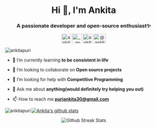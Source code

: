 <h1 align="center">Hi 👋, I'm Ankita</h1>
<h3 align="center">A passionate developer and open-source enthusiast✨</h3>

<p align="center">
<a href="https://linkedin.com/in/ankita-puri-2702ab190" target="blank"><img align="center" src="https://cdn.jsdelivr.net/npm/simple-icons@3.0.1/icons/linkedin.svg" alt="ankita-puri-2702ab190" height="30" width="30" /></a>
<a href="https://instagram.com/_.ankita_.01" target="blank"><img align="center" src="https://cdn.jsdelivr.net/npm/simple-icons@3.0.1/icons/instagram.svg" alt="_.ankita_.01" height="30" width="30" /></a>
<a href="https://www.hackerrank.com/ankita_05" target="blank"><img align="center" src="https://cdn.jsdelivr.net/npm/simple-icons@3.0.1/icons/hackerrank.svg" alt="ankita_05" height="30" width="30" /></a>
  <a href="https://medium.com/@ankitapuri10" target="blank"><img align="center" src="https://cdn.jsdelivr.net/npm/simple-icons@3.0.1/icons/medium.svg" alt="@ankitapuri10" height="30" width="40" /></a>
</p>


<p align="left"> <img src="https://komarev.com/ghpvc/?username=ankitapuri" alt="ankitapuri" /> </p>


- 🌱 I’m currently learning **to be consistent in life**

- 👯 I’m looking to collaborate on **Open source projects**

- 🤝 I’m looking for help with **Competitive Programming**

- 💬 Ask me about **anything(would definitely try helping you out)**

- 📫 How to reach me **puriankita30@gmail.com**

<!--<p align="left"><img src="https://www.vectorlogo.zone/logos/gnu_bash/gnu_bash-icon.svg" alt="bash" width="40" height="40"/> <img src="https://devicons.github.io/devicon/devicon.git/icons/bootstrap/bootstrap-plain.svg" alt="bootstrap" width="40" height="40"/> <img src="https://devicons.github.io/devicon/devicon.git/icons/c/c-original.svg" alt="c" width="40" height="40"/> <img src="https://devicons.github.io/devicon/devicon.git/icons/cplusplus/cplusplus-original.svg" alt="cplusplus" width="40" height="40"/> <img src="https://devicons.github.io/devicon/devicon.git/icons/css3/css3-original-wordmark.svg" alt="css3" width="40" height="40"/> <img src="https://www.vectorlogo.zone/logos/git-scm/git-scm-icon.svg" alt="git" width="40" height="40"/> <img src="https://devicons.github.io/devicon/devicon.git/icons/html5/html5-original-wordmark.svg" alt="html5" width="40" height="40"/> <img src="https://www.vectorlogo.zone/logos/adobe_illustrator/adobe_illustrator-icon.svg" alt="illustrator" width="40" height="40"/> <img src="https://devicons.github.io/devicon/devicon.git/icons/javascript/javascript-original.svg" alt="javascript" width="40" height="40"/> <img src="https://devicons.github.io/devicon/devicon.git/icons/linux/linux-original.svg" alt="linux" width="40" height="40"/> <img src="https://devicons.github.io/devicon/devicon.git/icons/postgresql/postgresql-original-wordmark.svg" alt="postgresql" width="40" height="40"/> <img src="https://devicons.github.io/devicon/devicon.git/icons/python/python-original.svg" alt="python" width="40" height="40"/></p>-->

<p><img align="left" src="https://github-readme-stats.vercel.app/api/top-langs/?username=ankitapuri&layout=compact" alt="ankitapuri" /></p>


   [![Ankita's github stats](https://github-readme-stats.vercel.app/api?username=ankitapuri&count_private=true&include_all_commits=true&theme=radical)](https://google.com)


<p align="center">

<img src="https://github-readme-streak-stats.herokuapp.com/?user=ankitapuri" alt="Github Streak Stats">
</p>

<!--<p align="center"> <img src="https://github-readme-stats.vercel.app/api?username=ankitapuri&show_icons=true" alt="ankitapuri" />-->

<!--[![Top Langs](https://github-readme-stats.vercel.app/api/top-langs/?
username=ankitapuri&show_icons=true&title_color=fff&icon_color=79ff97&text_color=ff0033&bg_color=151515)](https://github.com/ankitapuri?tab=repositories)-->
